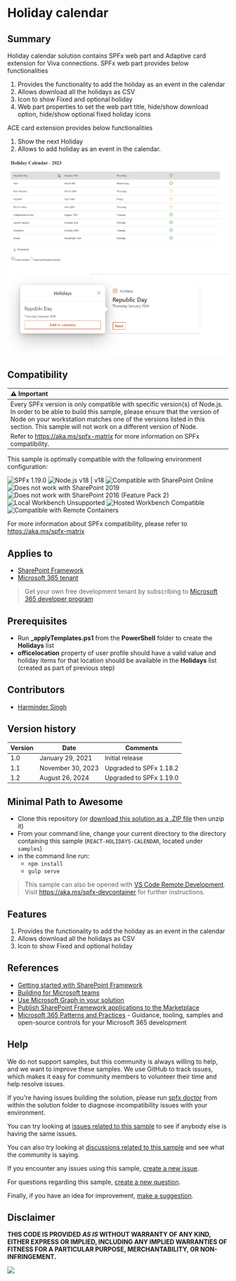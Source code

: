 # Holiday calendar

## Summary

Holiday calendar solution contains SPFx web part and Adaptive card extension for Viva connections. SPFx web part provides below functionalities

1. Provides the functionality to add the holiday as an event in the calendar
2. Allows download all the holidays as CSV
3. Icon to show Fixed and optional holiday
4. Web part properties to set the web part title, hide/show download option, hide/show optional fixed holiday icons

ACE card extension provides below functionalities

1. Show the next Holiday
2. Allows to add holiday as an event in the calendar.

![Holiday Calendar list](./assets/209691123-03ac3c5d-cc8e-490e-8cb2-837539914db8.png)
![Web Part in action](./assets/209691198-4d0cbc31-f0d4-49c8-a1b5-ae8701406221.png)

## Compatibility

| :warning: Important                                                                                                                                                                                                                                                                           |
| :-------------------------------------------------------------------------------------------------------------------------------------------------------------------------------------------------------------------------------------------------------------------------------------------- |
| Every SPFx version is only compatible with specific version(s) of Node.js. In order to be able to build this sample, please ensure that the version of Node on your workstation matches one of the versions listed in this section. This sample will not work on a different version of Node. |
| Refer to <https://aka.ms/spfx-matrix> for more information on SPFx compatibility.                                                                                                                                                                                                             |

This sample is optimally compatible with the following environment configuration:

![SPFx 1.19.0](https://img.shields.io/badge/SPFx-1.19.0-green.svg)
![Node.js v18 | v18](https://img.shields.io/badge/Node.js-v18%20%7C%20v16-green.svg)
![Compatible with SharePoint Online](https://img.shields.io/badge/SharePoint%20Online-Compatible-green.svg)
![Does not work with SharePoint 2019](https://img.shields.io/badge/SharePoint%20Server%202019-Incompatible-red.svg "SharePoint Server 2019 requires SPFx 1.4.1 or lower")
![Does not work with SharePoint 2016 (Feature Pack 2)](<https://img.shields.io/badge/SharePoint%20Server%202016%20(Feature%20Pack%202)-Incompatible-red.svg> "SharePoint Server 2016 Feature Pack 2 requires SPFx 1.1")
![Local Workbench Unsupported](https://img.shields.io/badge/Local%20Workbench-Unsupported-red.svg "Local workbench is no longer available as of SPFx 1.13 and above")
![Hosted Workbench Compatible](https://img.shields.io/badge/Hosted%20Workbench-Compatible-green.svg)
![Compatible with Remote Containers](https://img.shields.io/badge/Remote%20Containers-Compatible-green.svg)

For more information about SPFx compatibility, please refer to <https://aka.ms/spfx-matrix>

## Applies to

- [SharePoint Framework](https://learn.microsoft.com/sharepoint/dev/spfx/sharepoint-framework-overview)
- [Microsoft 365 tenant](https://learn.microsoft.com/sharepoint/dev/spfx/set-up-your-development-environment)

> Get your own free development tenant by subscribing to [Microsoft 365 developer program](https://aka.ms/m365/devprogram)

## Prerequisites

- Run **\_applyTemplates.ps1** from the **PowerShell** folder to create the **Holidays** list
- **officelocation** property of user profile should have a valid value and holiday items for that location should be available in the **Holidays** list (created as part of previous step)

## Contributors

- [Harminder Singh](https://github.com/HarminderSethi)

## Version history

| Version | Date              | Comments                |
| ------- | ----------------- | ----------------------- |
| 1.0     | January 29, 2021  | Initial release         |
| 1.1     | November 30, 2023 | Upgraded to SPFx 1.18.2 |
| 1.2     | August 26, 2024   | Upgraded to SPFx 1.19.0 |

## Minimal Path to Awesome

- Clone this repository (or [download this solution as a .ZIP file](https://pnp.github.io/download-partial/?url=https://github.com/pnp/sp-dev-fx-webparts/tree/main/samples/REACT-HOLIDAYS-CALENDAR) then unzip it)
- From your command line, change your current directory to the directory containing this sample (`REACT-HOLIDAYS-CALENDAR`, located under `samples`)
- in the command line run:
  - `npm install`
  - `gulp serve`

> This sample can also be opened with [VS Code Remote Development](https://code.visualstudio.com/docs/remote/remote-overview). Visit <https://aka.ms/spfx-devcontainer> for further instructions.

## Features

1. Provides the functionality to add the holiday as an event in the calendar
2. Allows download all the holidays as CSV
3. Icon to show Fixed and optional holiday

## References

- [Getting started with SharePoint Framework](https://docs.microsoft.com/en-us/sharepoint/dev/spfx/set-up-your-developer-tenant)
- [Building for Microsoft teams](https://docs.microsoft.com/en-us/sharepoint/dev/spfx/build-for-teams-overview)
- [Use Microsoft Graph in your solution](https://docs.microsoft.com/en-us/sharepoint/dev/spfx/web-parts/get-started/using-microsoft-graph-apis)
- [Publish SharePoint Framework applications to the Marketplace](https://docs.microsoft.com/en-us/sharepoint/dev/spfx/publish-to-marketplace-overview)
- [Microsoft 365 Patterns and Practices](https://aka.ms/m365pnp) - Guidance, tooling, samples and open-source controls for your Microsoft 365 development

## Help

We do not support samples, but this community is always willing to help, and we want to improve these samples. We use GitHub to track issues, which makes it easy for community members to volunteer their time and help resolve issues.

If you're having issues building the solution, please run [spfx doctor](https://pnp.github.io/cli-microsoft365/cmd/spfx/spfx-doctor/) from within the solution folder to diagnose incompatibility issues with your environment.

You can try looking at [issues related to this sample](https://github.com/pnp/sp-dev-fx-webparts/issues?q=label%3A%22sample%3A%20REACT-HOLIDAYS-CALENDAR%22) to see if anybody else is having the same issues.

You can also try looking at [discussions related to this sample](https://github.com/pnp/sp-dev-fx-webparts/discussions?discussions_q=REACT-HOLIDAYS-CALENDAR) and see what the community is saying.

If you encounter any issues using this sample, [create a new issue](https://github.com/pnp/sp-dev-fx-webparts/issues/new?assignees=&labels=Needs%3A+Triage+%3Amag%3A%2Ctype%3Abug-suspected%2Csample%3A%20REACT-HOLIDAYS-CALENDAR&template=bug-report.yml&sample=REACT-HOLIDAYS-CALENDAR&authors=@HarminderSethi&title=REACT-HOLIDAYS-CALENDAR%20-%20).

For questions regarding this sample, [create a new question](https://github.com/pnp/sp-dev-fx-webparts/issues/new?assignees=&labels=Needs%3A+Triage+%3Amag%3A%2Ctype%3Aquestion%2Csample%3A%20REACT-HOLIDAYS-CALENDAR&template=question.yml&sample=REACT-HOLIDAYS-CALENDAR&authors=@HarminderSethi&title=REACT-HOLIDAYS-CALENDAR%20-%20).

Finally, if you have an idea for improvement, [make a suggestion](https://github.com/pnp/sp-dev-fx-webparts/issues/new?assignees=&labels=Needs%3A+Triage+%3Amag%3A%2Ctype%3Aenhancement%2Csample%3A%20REACT-HOLIDAYS-CALENDAR&template=suggestion.yml&sample=REACT-HOLIDAYS-CALENDAR&authors=@HarminderSethi&title=REACT-HOLIDAYS-CALENDAR%20-%20).

## Disclaimer

**THIS CODE IS PROVIDED _AS IS_ WITHOUT WARRANTY OF ANY KIND, EITHER EXPRESS OR IMPLIED, INCLUDING ANY IMPLIED WARRANTIES OF FITNESS FOR A PARTICULAR PURPOSE, MERCHANTABILITY, OR NON-INFRINGEMENT.**

<img src="https://m365-visitor-stats.azurewebsites.net/sp-dev-fx-webparts/samples/REACT-HOLIDAYS-CALENDAR" />
